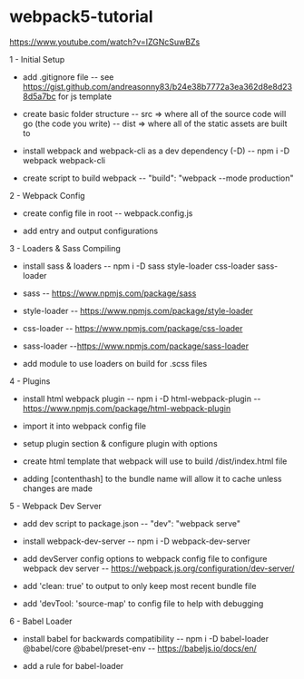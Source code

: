 # webpack5-tutorial
https://www.youtube.com/watch?v=IZGNcSuwBZs

1 - Initial Setup

- add .gitignore file
-- see https://gist.github.com/andreasonny83/b24e38b7772a3ea362d8e8d238d5a7bc for js template

- create basic folder structure
-- src => where all of the source code will go (the code you write)
-- dist => where all of the static assets are built to

- install webpack and webpack-cli as a dev dependency (-D)
-- npm i -D webpack webpack-cli

- create script to build webpack
-- "build": "webpack --mode production"


2 - Webpack Config

- create config file in root
-- webpack.config.js

- add entry and output configurations


3 - Loaders & Sass Compiling

- install sass & loaders
--  npm i -D sass style-loader css-loader sass-loader

- sass
-- https://www.npmjs.com/package/sass

- style-loader
-- https://www.npmjs.com/package/style-loader

- css-loader
-- https://www.npmjs.com/package/css-loader

- sass-loader
--https://www.npmjs.com/package/sass-loader

- add module to use loaders on build for .scss files


4 - Plugins

- install html webpack plugin
-- npm i -D html-webpack-plugin
-- https://www.npmjs.com/package/html-webpack-plugin

- import it into webpack config file

- setup plugin section & configure plugin with options

- create html template that webpack will use to build /dist/index.html file

- adding [contenthash] to the bundle name will allow it to cache unless changes are made


5 - Webpack Dev Server

- add dev script to package.json
-- "dev": "webpack serve"

- install webpack-dev-server
-- npm i -D webpack-dev-server

- add devServer config options to webpack config file to configure webpack dev server
-- https://webpack.js.org/configuration/dev-server/

- add 'clean: true' to output to only keep most recent bundle file

- add 'devTool: 'source-map' to config file to help with debugging


6 - Babel Loader

- install babel for backwards compatibility
-- npm i -D babel-loader @babel/core @babel/preset-env
-- https://babeljs.io/docs/en/

- add a rule for babel-loader